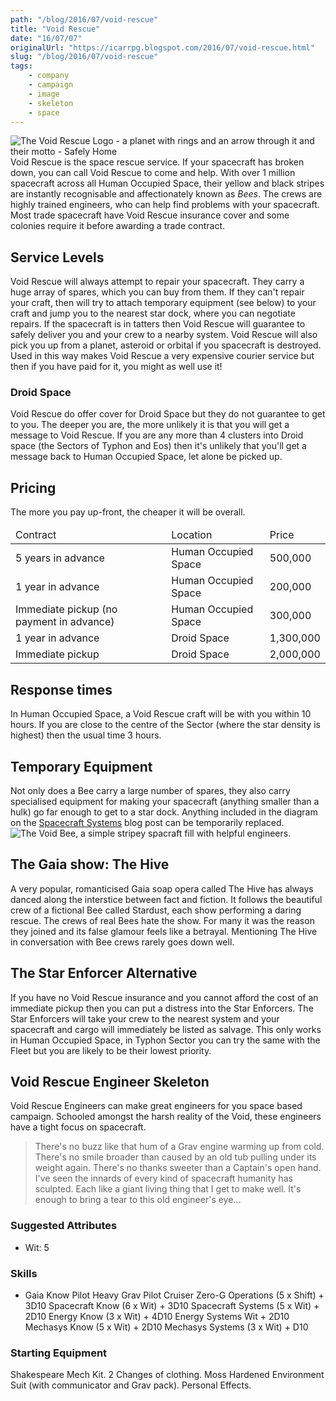 ```yaml
---
path: "/blog/2016/07/void-rescue"
title: "Void Rescue"
date: "16/07/07"
originalUrl: "https://icarrpg.blogspot.com/2016/07/void-rescue.html"
slug: "/blog/2016/07/void-rescue"
tags:
    - company
    - campaign
    - image
    - skeleton
    - space
---
```

![](https://2.bp.blogspot.com/-134v-T3Utc4/V37NkCgyOII/AAAAAAACIIs/xVIEeToalR8QedviKbmvXPvQB50v9t3xQCLcB/s1600/voidrescuelogo.jpg "The Void Rescue Logo - a planet with rings and an arrow through it and their motto - Safely Home")Void Rescue is the space rescue service. If your spacecraft has broken down, you can call Void Rescue to come and help. With over 1 million spacecraft across all Human Occupied Space, their yellow and black stripes are instantly recognisable and affectionately known as *Bees*. The crews are highly trained engineers, who can help find problems with your spacecraft. Most trade spacecraft have Void Rescue insurance cover and some colonies require it before awarding a trade contract.  

## Service Levels

Void Rescue will always attempt to repair your spacecraft. They carry a huge array of spares, which you can buy from them. If they can't repair your craft, then will try to attach temporary equipment (see below) to your craft and jump you to the nearest star dock, where you can negotiate repairs. If the spacecraft is in tatters then Void Rescue will guarantee to safely deliver you and your crew to a nearby system.  Void Rescue will also pick you up from a planet, asteroid or orbital if you spacecraft is destroyed. Used in this way makes Void Rescue a very expensive courier service but then if you have paid for it, you might as well use it!  

### Droid Space

Void Rescue do offer cover for Droid Space but they do not guarantee to get to you. The deeper you are, the more unlikely it is that you will get a message to Void Rescue. If you are any more than 4 clusters into Droid space (the Sectors of Typhon and Eos) then it's unlikely that you'll get a message back to Human Occupied Space, let alone be picked up.  

## Pricing

The more you pay up-front, the cheaper it will be overall.  <table> <thead><tr><td>Contract</td><td>Location</td><td>Price</td></tr></thead> <tbody>  <tr><td>5 years in advance</td><td>Human Occupied Space</td><td>500,000</td></tr>  <tr><td>1 year in advance</td><td>Human Occupied Space</td><td>200,000</td></tr>  <tr><td>Immediate pickup (no payment in advance)</td><td>Human Occupied Space</td><td>300,000</td></tr>  <tr><td>1 year in advance</td><td>Droid Space</td><td>1,300,000</td></tr>  <tr><td>Immediate pickup</td><td>Droid Space</td><td>2,000,000</td></tr> </tbody></table> 

## Response times

In Human Occupied Space, a Void Rescue craft will be with you within 10 hours. If you are close to the centre of the Sector (where the star density is highest) then the usual time 3 hours.  

## Temporary Equipment

Not only does a Bee carry a large number of spares, they also carry specialised equipment for making your spacecraft (anything smaller than a hulk) go far enough to get to a star dock. Anything included in the diagram on the [Spacecraft Systems](http://icarrpg.blogspot.co.uk/2015/11/spacecraft-systems.html) blog post can be temporarily replaced.  ![](https://4.bp.blogspot.com/-YcRSSLb8euU/V37EvTdSACI/AAAAAAACIIY/Alv-MRx1lIEbwQn2PdxHnwgiNeVj1SX_wCLcB/s600/voidbee.jpg "The Void Bee, a simple stripey spacraft fill with helpful engineers.") 

## The Gaia show: The Hive

A very popular, romanticised Gaia soap opera called The Hive has always danced along the interstice between fact and fiction. It follows the beautiful crew of a fictional Bee called Stardust, each show performing a daring rescue. The crews of real Bees hate the show. For many it was the reason they joined and its false glamour feels like a betrayal. Mentioning The Hive in conversation with Bee crews rarely goes down well.  

## The Star Enforcer Alternative

If you have no Void Rescue insurance and you cannot afford the cost of an immediate pickup then you can put a distress into the Star Enforcers. The Star Enforcers will take your crew to the nearest system and your spacecraft and cargo will immediately be listed as salvage. This only works in Human Occupied Space, in Typhon Sector you can try the same with the Fleet but you are likely to be their lowest priority.  

## Void Rescue Engineer Skeleton

Void Rescue Engineers can make great engineers for you space based campaign. Schooled amongst the harsh reality of the Void, these engineers have a tight focus on spacecraft.  

> There's no buzz like that hum of a Grav engine warming up from cold. There's no smile broader than caused by an old tub pulling under its weight again. There's no thanks sweeter than a Captain's open hand. I've seen the innards of every kind of spacecraft humanity has sculpted. Each like a giant living thing that I get to make well. It's enough to bring a tear to this old engineer's eye...

### Suggested Attributes

*   Wit: 5 

### Skills

*   Gaia Know  Pilot Heavy Grav Pilot Cruiser Zero-G Operations (5 x Shift) + 3D10 Spacecraft Know (6 x Wit) + 3D10 Spacecraft Systems (5 x Wit) + 2D10 Energy Know (3 x Wit) + 4D10 Energy Systems Wit + 2D10 Mechasys Know (5 x Wit) + 2D10 Mechasys Systems (3 x Wit) + D10 

### Starting Equipment

Shakespeare Mech Kit. 2 Changes of clothing. Moss Hardened Environment Suit (with communicator and Grav pack). Personal Effects.  